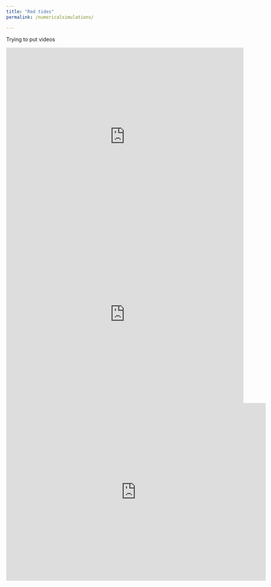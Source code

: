 ```yaml
---
title: "Red tides"
permalink: /numericalsimulations/

---
```


Trying to put videos

<iframe
  width="640"
  height="480"
  src="https://youtu.be/duQKcOU56LQ"
  frameborder="0"
  allow="autoplay; encrypted-media"
  allowfullscreen
>
</iframe>

<iframe
  width="640"
  height="480"
  src="https://youtu.be/GKTavEOfMZ4"
  frameborder="0"
  allow="autoplay; encrypted-media"
  allowfullscreen
>
</iframe>

<div class="embed-container">
  <iframe
      src="https://youtu.be/GKTavEOfMZ4"
      width="700"
      height="480"
      frameborder="0"
      allowfullscreen="true">
  </iframe>
</div>